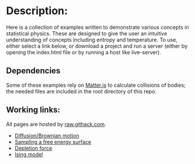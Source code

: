 # Description:
Here is a collection of examples written to demonstrate various concepts in statistical physics. These are designed to give the user an intuitive understanding of concepts including entropy and temperature. To use, either select a link below, or download a project and run a server (either by opening the index.html file or by running a host like live-server).

## Dependencies
Some of these examples rely on [Matter.js](http://brm.io/matter-js/) to calculate collisions of bodies; the needed files are included in the root directory of this repo.

## Working links:
All pages are hosted by [raw.githack.com](raw.githack.com).
- [Diffusion/Brownian motion](https://rawcdn.githack.com/jclayto1/TutorialsWithJavascript/33a1bae9432269fe1434a131e8a083932160ea58/diffusion/index.html)
- [Sampling a free energy surface](https://rawcdn.githack.com/jclayto1/TutorialsWithJavascript/33a1bae9432269fe1434a131e8a083932160ea58/freeEnergy/index.html)
- [Depletion force](https://rawcdn.githack.com/jclayto1/TutorialsWithJavascript/33a1bae9432269fe1434a131e8a083932160ea58/inclusionForce/index.html)
- [Ising model](https://rawcdn.githack.com/jclayto1/TutorialsWithJavascript/33a1bae9432269fe1434a131e8a083932160ea58/isingModel/index.html)
